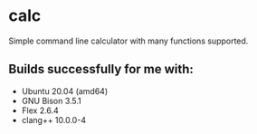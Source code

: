 # calc

Simple command line calculator with many functions supported.

Builds successfully for me with:
-------------------------------
* Ubuntu 20.04 (amd64)
* GNU Bison 3.5.1
* Flex 2.6.4
* clang++ 10.0.0-4
